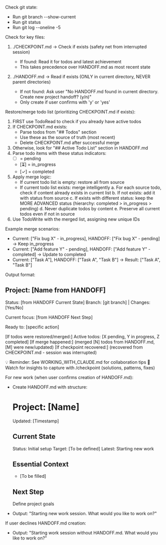 Check git state:
- Run git branch --show-current
- Run git status  
- Run git log --oneline -5

Check for key files:
1. ./CHECKPOINT.md → Check if exists (safety net from interrupted session)
   - If found: Read it for todos and latest achievement
   - This takes precedence over HANDOFF.md as most recent state
   
2. ./HANDOFF.md → Read if exists (ONLY in current directory, NEVER parent directories)
   - If not found: Ask user "No HANDOFF.md found in current directory. Create new project handoff? (y/n)"
   - Only create if user confirms with 'y' or 'yes'

Restore/merge todo list (prioritizing CHECKPOINT.md if exists):
1. FIRST use TodoRead to check if you already have active todos
2. If CHECKPOINT.md exists:
   - Parse todos from "## Todos" section
   - Use these as the source of truth (most recent)
   - Delete CHECKPOINT.md after successful merge
3. Otherwise, look for "## Active Todo List" section in HANDOFF.md
4. Parse todo items with these status indicators:
   - [ ] = pending
   - [⏳] = in_progress
   - [✓] = completed
5. Apply merge logic:
   - If current todo list is empty: restore all from source
   - If current todo list exists: merge intelligently
     a. For each source todo, check if content already exists in current list
     b. If not exists: add it with status from source
     c. If exists with different status: keep the MORE ADVANCED status
        (hierarchy: completed > in_progress > pending)
     d. Never duplicate todos by content
     e. Preserve all current todos even if not in source
6. Use TodoWrite with the merged list, assigning new unique IDs

Example merge scenarios:
- Current: ["Fix bug X" - in_progress], HANDOFF: ["Fix bug X" - pending] → Keep in_progress
- Current: ["Add feature Y" - pending], HANDOFF: ["Add feature Y" - completed] → Update to completed
- Current: ["Task A"], HANDOFF: ["Task A", "Task B"] → Result: ["Task A", "Task B"]

Output format:

## Project: [Name from HANDOFF]
Status: [from HANDOFF Current State]
Branch: [git branch] | Changes: [Yes/No]

Current focus: [from HANDOFF Next Step]

Ready to: [specific action]

[If todos were restored/merged:]
Active todos: [X pending, Y in progress, Z completed]
[If merge happened:] (merged [N] todos from HANDOFF.md, [M] were new/updated)
[If checkpoint recovered:] (recovered from CHECKPOINT.md - session was interrupted)

💡 Reminder: See WORKING_WITH_CLAUDE.md for collaboration tips
💭 Watch for insights to capture with /checkpoint (solutions, patterns, fixes)

For new work (when user confirms creation of HANDOFF.md):
- Create HANDOFF.md with structure:
  # Project: [Name]
  Updated: [Timestamp]
  
  ## Current State
  Status: Initial setup
  Target: [To be defined]
  Latest: Starting new work
  
  ## Essential Context
  - [To be filled]
  
  ## Next Step
  Define project goals

- Output: "Starting new work session. What would you like to work on?"

If user declines HANDOFF.md creation:
- Output: "Starting work session without HANDOFF.md. What would you like to work on?"